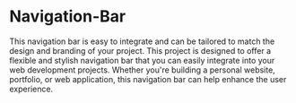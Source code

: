# Navigation-Bar
This navigation bar is easy to integrate and can be tailored to match the design and branding of your project.
This project is designed to offer a flexible and stylish navigation bar that you can easily integrate into your web development projects. Whether you're building a personal website, portfolio, or web application, this navigation bar can help enhance the user experience.
